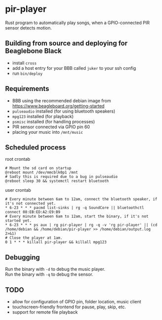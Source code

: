 # pir-player
Rust program to automatically play songs, when a GPIO-connected PIR sensor 
detects motion.

## Building from source and deploying for Beaglebone Black
- install `cross`
- add a host entry for your BBB called `juker` to your ssh config
- run `bin/deploy`

## Requirements
- BBB using the recommended debian image from https://www.beagleboard.org/getting-started
- `pulseaudio` installed (for using bluetooth speakers)
- `mpg123` installed (for playback)
- `psmisc` installed (for handling processes)
- PIR sensor connected via GPIO pin 60
- placing your music into `/mnt/music`

## Scheduled process
root crontab
```
# Mount the sd card on startup
@reboot mount /dev/mmcblk0p1 /mnt
# Sadly this is required due to a bug in pulseaudio
@reboot sleep 30 && systemctl restart bluetooth
```
user crontab
```
# Every minute between 6am to 12am, connect the bluetooth speaker, if it's not connected yet.
* 6-23 * * * pacmd list-sinks | rg -q SoundCore || bluetoothctl connect 08:EB:ED:A2:E9:B9
# Every minute between 6am to 12am, start the binary, if it's not started yet.
* 6-23 * * * ps aux | rg pir-player | rg -q -v 'rg pir-player' || (cd /home/debian && /home/debian/pir-player >> /home/debian/output.log 2>&1)
# Close the player at 1am.
0 1 * * * killall pir-player && killall mpg123
```

## Debugging
Run the binary with `-d` to debug the music player.  
Run the binary with `-q` to debug the sensor.

## TODO
- allow for configuration of GPIO pin, folder location, music client
- touchscreen-friendly frontend for pause, play, skip, etc.
- support for remote file playback
